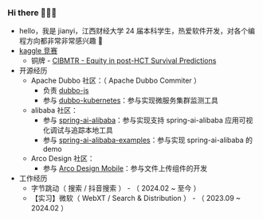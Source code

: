 ### Hi there 👋👋👋

- hello，我是 jianyi，江西财经大学 24 届本科学生，热爱软件开发，对各个编程方向都非常非常感兴趣 🤖
- [kaggle 竞赛](https://www.kaggle.com/jianyicai)
  - 铜牌 - [CIBMTR - Equity in post-HCT Survival Predictions](https://www.kaggle.com/competitions/equity-post-HCT-survival-predictions)
- 开源经历
  - Apache Dubbo 社区：（ Apache Dubbo Commiter ）
    - 负责 [dubbo-js](https://github.com/apache/dubbo-js)
    - 参与 [dubbo-kubernetes](https://github.com/apache/dubbo-kubernetes)：参与实现微服务集群监测工具
  - alibaba 社区：
    - 参与 [spring-ai-alibaba](https://github.com/alibaba/spring-ai-alibaba)：参与实现支持 spring-ai-alibaba 应用可视化调试与追踪本地工具
    - 参与 [spring-ai-alibaba-examples](https://github.com/springaialibaba/spring-ai-alibaba-examples)：参与实现 spring-ai-alibaba 的 demo
  - Arco Design 社区：
    - 参与 [Arco Design Mobile](https://github.com/arco-design/arco-design-mobile)：参与文件上传组件的开发
- 工作经历
  - 字节跳动（ 搜索 / 抖音搜索 ） - （ 2024.02 ~ 至今 ）
  - 【实习】微软（ WebXT / Search & Distribution ） - （ 2023.09 ~ 2024.02 ）



























